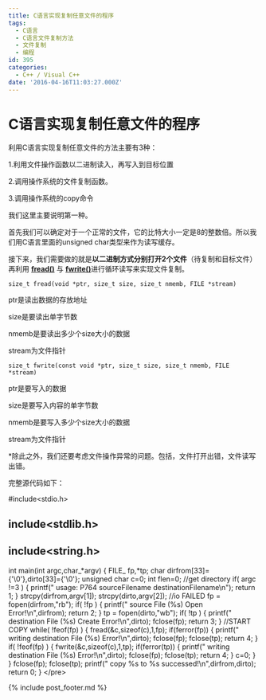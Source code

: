 ```yaml
---
title: C语言实现复制任意文件的程序
tags:
  - C语言
  - C语言文件复制方法
  - 文件复制
  - 编程
id: 395
categories:
  - C++ / Visual C++
date: '2016-04-16T11:03:27.000Z'
---
```


# C语言实现复制任意文件的程序

利用C语言实现复制任意文件的方法主要有3种：

1.利用文件操作函数以二进制读入，再写入到目标位置

2.调用操作系统的文件复制函数。

3.调用操作系统的copy命令

我们这里主要说明第一种。

首先我们可以确定对于一个正常的文件，它的比特大小一定是8的整数倍。所以我们用C语言里面的unsigned char类型来作为读写缓存。

接下来，我们需要做的就是**以二进制方式分别打开2个文件**（待复制和目标文件）再利用 [**fread\(\)**](http://baike.baidu.com/view/656689.htm) 与 [**fwrite\(\)**](http://baike.baidu.com/view/656700.htm)进行循环读写来实现文件复制。

```text
size_t fread(void *ptr, size_t size, size_t nmemb, FILE *stream)
```

ptr是读出数据的存放地址

size是要读出单字节数

nmemb是要读出多少个size大小的数据

stream为文件指针

```text
size_t fwrite(const void *ptr, size_t size, size_t nmemb, FILE *stream)
```

ptr是要写入的数据

size是要写入内容的单字节数

nmemb是要写入多少个size大小的数据

stream为文件指针

\*除此之外，我们还要考虑文件操作异常的问题。包括，文件打开出错，文件读写出错。

完整源代码如下：

\#include&lt;stdio.h&gt;

## include&lt;stdlib.h&gt;

## include&lt;string.h&gt;

int main\(int argc,char_\*argv\) { FILE_ fp,\*tp; char dirfrom\[33\]={'\0'},dirto\[33\]={'\0'}; unsigned char c=0; int flen=0; //get directory if\( argc !=3 \) { printf\(" usage: P764 sourceFilename destinationFilename\n"\); return 1; } strcpy\(dirfrom,argv\[1\]\); strcpy\(dirto,argv\[2\]\); //io FAILED fp = fopen\(dirfrom,"rb"\); if\( !fp \) { printf\(" source File \(%s\) Open Error!\n",dirfrom\); return 2; } tp = fopen\(dirto,"wb"\); if\( !tp \) { printf\(" destination File \(%s\) Create Error!\n",dirto\); fclose\(fp\); return 3; } //START COPY while\( !feof\(fp\) \) { fread\(&c,sizeof\(c\),1,fp\); if\(ferror\(fp\)\) { printf\(" writing destination File \(%s\) Error!\n",dirto\); fclose\(fp\); fclose\(tp\); return 4; } if\( !feof\(fp\) \) { fwrite\(&c,sizeof\(c\),1,tp\); if\(ferror\(tp\)\) { printf\(" writing destination File \(%s\) Error!\n",dirto\); fclose\(fp\); fclose\(tp\); return 4; } c=0; } } fclose\(fp\); fclose\(tp\); printf\(" copy %s to %s successed!\n",dirfrom,dirto\); return 0; } &lt;/pre&gt;  



{% include post_footer.md %}